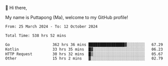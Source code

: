 👋 Hi there,

My name is Puttapong (Ma), welcome to my GitHub profile!

<!--START_SECTION:waka-->

```txt
From: 25 March 2024 - To: 12 October 2024

Total Time: 538 hrs 52 mins

Go                   362 hrs 36 mins ████████████████▓░░░░░░░░   67.29 %
Kotlin               33 hrs 35 mins  █▓░░░░░░░░░░░░░░░░░░░░░░░   06.23 %
HTTP Request         30 hrs 32 mins  █▒░░░░░░░░░░░░░░░░░░░░░░░   05.67 %
Other                15 hrs 2 mins   ▓░░░░░░░░░░░░░░░░░░░░░░░░   02.79 %
```

<!--END_SECTION:waka-->
